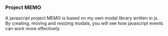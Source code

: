 ### Project MEMO

A javascript project MEMO is based on my own modal library written in js.
By creating, moving and resizing modals, you will see how javascript events can work more effectively.  


